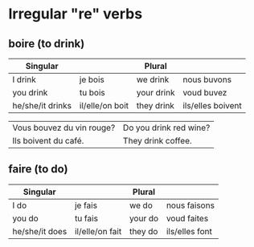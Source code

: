 # Irregular "re" verbs

## boire (to drink)

| Singular         |                 | Plural     |                   |
|------------------|-----------------|------------|-------------------|
| I drink          | je bois         | we drink   | nous buvons       |
| you drink        | tu bois         | your drink | voud buvez        |
| he/she/it drinks | il/elle/on boit | they drink | ils/elles boivent |

|                           |                        |
|---------------------------|------------------------|
| Vous bouvez du vin rouge? | Do you drink red wine? |
| Ils boivent du café.      | They drink coffee.     |

## faire (to do)

| Singular       |                 | Plural  |                |
|----------------|-----------------|---------|----------------|
| I do           | je fais         | we do   | nous faisons   |
| you do         | tu fais         | your do | voud faites    |
| he/she/it does | il/elle/on fait | they do | ils/elles font |
